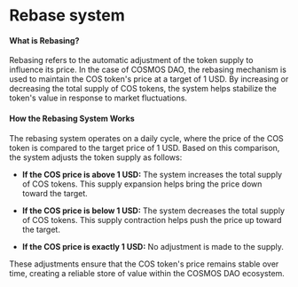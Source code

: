 # Rebase system

#### What is Rebasing?

Rebasing refers to the automatic adjustment of the token supply to influence its price. In the case of COSMOS DAO, the rebasing mechanism is used to maintain the COS token's price at a target of 1 USD. By increasing or decreasing the total supply of COS tokens, the system helps stabilize the token's value in response to market fluctuations.



#### How the Rebasing System Works

The rebasing system operates on a daily cycle, where the price of the COS token is compared to the target price of 1 USD. Based on this comparison, the system adjusts the token supply as follows:



* **If the COS price is above 1 USD:**  The system increases the total supply of COS tokens. This supply expansion helps bring the price down toward the target.



*  **If the COS price is below 1 USD:**  The system decreases the total supply of COS tokens. This supply contraction helps push the price up toward the target.



*  **If the COS price is exactly 1 USD:**  No adjustment is made to the supply.



These adjustments ensure that the COS token's price remains stable over time, creating a reliable store of value within the COSMOS DAO ecosystem.

